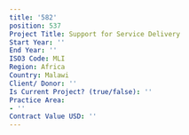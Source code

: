 ```yaml
---
title: '582'
position: 537
Project Title: Support for Service Delivery
Start Year: ''
End Year: ''
ISO3 Code: MLI
Region: Africa
Country: Malawi
Client/ Donor: ''
Is Current Project? (true/false): ''
Practice Area:
- ''
Contract Value USD: ''
---
```


